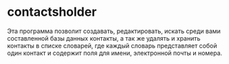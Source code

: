 # contactsholder
Эта программа позволит создавать, редактировать, искать среди вами составленной базы данных контакты, а так же удалять и хранить контакты в списке словарей, где  каждый словарь представляет собой один контакт и содержит поля для имени, электронной почты и номера.
